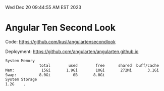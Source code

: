 Wed Dec 20 09:44:55 AM EST 2023

# Angular Ten Second Look

Code: https://github.com/kusl/angulartensecondlook

Deployment: https://github.com/angularten/angularten.github.io

```bash
System Memory
               total        used        free      shared  buff/cache   available
Mem:            15Gi       1.9Gi        10Gi       272Mi       3.1Gi        13Gi
Swap:          8.0Gi          0B       8.0Gi
System Storage
1.2G	.
